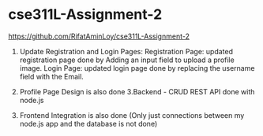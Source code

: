 # cse311L-Assignment-2

https://github.com/RifatAminLoy/cse311L-Assignment-2

1. Update Registration and Login Pages:
Registration Page: updated registration page done by Adding an input field to upload a profile image.
Login Page: updated login page done by replacing the username field with the Email.

2. Profile Page Design is also done
3.Backend - CRUD REST API done with node.js
4. Frontend Integration is also done
(Only just connections between my node.js app and the database is not done)
  

